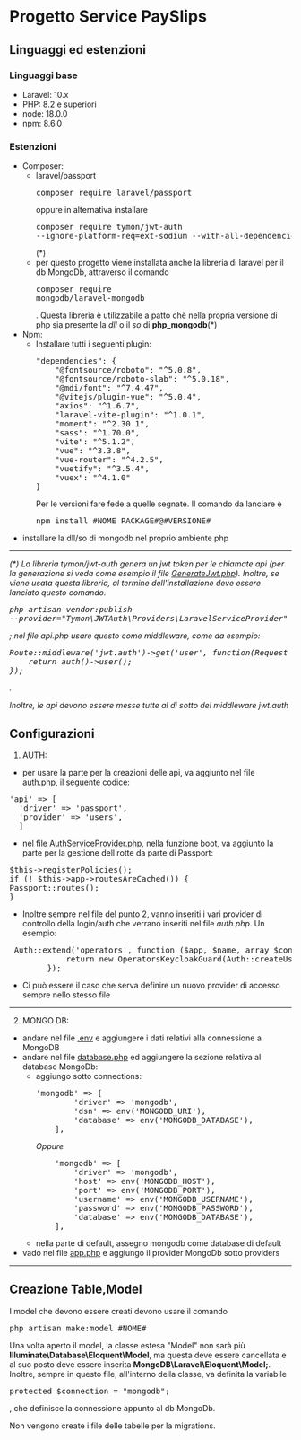 # Progetto Service PaySlips

## Linguaggi ed estenzioni

### Linguaggi base
- Laravel: 10.x
- PHP: 8.2 e superiori
- node:  18.0.0
- npm: 8.6.0

### Estenzioni

- Composer:
  - laravel/passport <pre>composer require laravel/passport</pre> oppure in alternativa installare <pre>composer require tymon/jwt-auth --ignore-platform-req=ext-sodium --with-all-dependencies</pre>(*)
  - per questo progetto viene installata anche la libreria di laravel per il db MongoDb, attraverso il comando <pre>composer require mongodb/laravel-mongodb</pre>. Questa libreria è utilizzabile a patto chè nella propria versione di php sia presente la <i>dll</i> o il <i>so</i> di <strong>php_mongodb</strong>(*)
- Npm:
  - Installare tutti i seguenti plugin:
    <pre>
    "dependencies": {
        "@fontsource/roboto": "^5.0.8",
        "@fontsource/roboto-slab": "^5.0.18",
        "@mdi/font": "^7.4.47",
        "@vitejs/plugin-vue": "^5.0.4",
        "axios": "^1.6.7",
        "laravel-vite-plugin": "^1.0.1",
        "moment": "^2.30.1",
        "sass": "^1.70.0",
        "vite": "^5.1.2",
        "vue": "^3.3.8",
        "vue-router": "^4.2.5",
        "vuetify": "^3.5.4",
        "vuex": "^4.1.0"
    }
    </pre>
    Per le versioni fare fede a quelle segnate.
    Il comando da lanciare è <pre>npm install #NOME PACKAGE#@#VERSIONE#</pre>
- installare la dll/so di mongodb nel proprio ambiente php
***
<i>(*) La libreria  tymon/jwt-auth   genera un jwt token per le chiamate api (per la generazione si veda come esempio il file <a href="app\Console\Commands\GenerateJwt.php">GenerateJwt.php</a>). Inoltre, se viene usata questa libreria, al termine dell'installazione deve essere lanciato questo comando. <pre>php artisan vendor:publish --provider="Tymon\JWTAuth\Providers\LaravelServiceProvider"</pre>; nel file api.php usare questo come middleware, come da esempio:
<pre>
Route::middleware('jwt.auth')->get('user', function(Request $request) {
    return auth()->user();
});
</pre>.
Inoltre, le api devono essere messe tutte al di sotto del middleware <i>jwt.auth</i>
</i>


## Configurazioni

1. AUTH:
- per usare la parte per la creazioni delle api, va aggiunto nel file <a href="config/auth.php">auth.php</a>, il seguente codice: 
<pre>'api' => [
  'driver' => 'passport',
  'provider' => 'users',
  ]
</pre>
- nel file <a href="app/Providers/AuthServiceProvider.php">AuthServiceProvider.php</a>, nella funzione boot, va aggiunto la parte per la gestione dell rotte da parte di Passport:
<pre>
$this->registerPolicies();
if (! $this->app->routesAreCached()) {
Passport::routes();
}
</pre>
- Inoltre sempre nel file del punto 2, vanno inseriti i vari provider di controllo della login/auth che verrano inseriti nel file <i>auth.php</i>. Un esempio: 
<pre>
 Auth::extend('operators', function ($app, $name, array $config) {
            return new OperatorsKeycloakGuard(Auth::createUserProvider($config['provider']), $app->request);
        });
</pre>
- Ci può essere il caso che serva definire un nuovo provider di accesso sempre nello stesso file

***

2. MONGO DB:
- andare nel file <a href=".env">.env</a> e aggiungere i dati relativi alla connessione a MongoDB 
- andare nel file <a href="config/database.php">database.php</a> ed aggiungere la sezione relativa al database MongoDb:
  - aggiungo sotto connections:
    <pre>
    'mongodb' => [
            'driver' => 'mongodb',
            'dsn' => env('MONGODB_URI'),
            'database' => env('MONGODB_DATABASE'),
        ],
    </pre>
    <i>Oppure</i>
    <pre>
        'mongodb' => [
            'driver' => 'mongodb',
            'host' => env('MONGODB_HOST'),
            'port' => env('MONGODB_PORT'),
            'username' => env('MONGODB_USERNAME'),
            'password' => env('MONGODB_PASSWORD'),
            'database' => env('MONGODB_DATABASE'),
        ],
    </pre>
   - nella parte di default, assegno mongodb come database di default
- vado nel file <a href="config/app.php">app.php</a> e aggiungo il provider MongoDb sotto providers

***

## Creazione Table,Model

I model che devono essere creati devono usare il comando
<pre>php artisan make:model #NOME#</pre>
Una volta aperto il model, la classe estesa "Model" non sarà più <strong>Illuminate\Database\Eloquent\Model</strong>,
ma questa deve essere cancellata e al suo posto deve essere inserita <strong>MongoDB\Laravel\Eloquent\Model;</strong>. Inoltre,
sempre in questo file, all'interno della classe, va definita la variabile <pre>protected $connection = "mongodb";</pre>, che definisce la connessione appunto al db MongoDb.

Non vengono create i file delle tabelle per la migrations.


